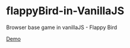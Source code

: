# flappyBird-in-VanillaJS

Browser base game in vanillaJS - Flappy Bird

[Demo](https://alidhuniya.github.io/flappyBird-in-VanillaJS/)
